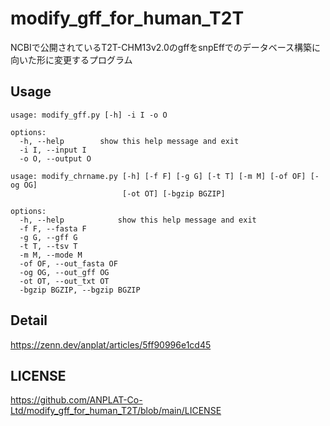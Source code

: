 # modify_gff_for_human_T2T
NCBIで公開されているT2T-CHM13v2.0のgffをsnpEffでのデータベース構築に向いた形に変更するプログラム

## Usage
```
usage: modify_gff.py [-h] -i I -o O

options:
  -h, --help        show this help message and exit
  -i I, --input I
  -o O, --output O
```

```
usage: modify_chrname.py [-h] [-f F] [-g G] [-t T] [-m M] [-of OF] [-og OG]
                         [-ot OT] [-bgzip BGZIP]

options:
  -h, --help            show this help message and exit
  -f F, --fasta F
  -g G, --gff G
  -t T, --tsv T
  -m M, --mode M
  -of OF, --out_fasta OF
  -og OG, --out_gff OG
  -ot OT, --out_txt OT
  -bgzip BGZIP, --bgzip BGZIP
```

## Detail

https://zenn.dev/anplat/articles/5ff90996e1cd45

## LICENSE
https://github.com/ANPLAT-Co-Ltd/modify_gff_for_human_T2T/blob/main/LICENSE
